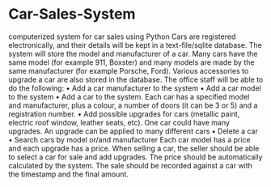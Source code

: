 # Car-Sales-System
 computerized system for car sales using Python
Cars are registered electronically, and their details will be kept in a text-file/sqlite database. The system
will store the model and manufacturer of a car. Many cars have the same model (for example 911,
Boxster) and many models are made by the same manufacturer (for example Porsche, Ford). Various
accessories to upgrade a car are also stored in the database.
The office staff will be able to do the following:
  • Add a car manufacturer to the system
  • Add a car model to the system
  • Add a car to the system. Each car has a specified model and manufacturer, plus a colour, a
number of doors (it can be 3 or 5) and a registration number.
  • Add possible upgrades for cars (metallic paint, electric roof window, leather seats, etc). One car
    could have many upgrades. An upgrade can be applied to many different cars
  • Delete a car
  • Search cars by model or/and manufacturer
Each car model has a price and each upgrade has a price. When selling a car, the seller should be able to
select a car for sale and add upgrades. The price should be automatically calculated by the system.
The sale should be recorded against a car with the timestamp and the final amount.
